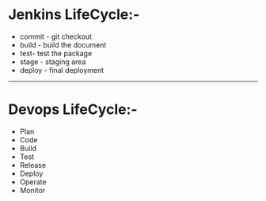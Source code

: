 # Jenkins LifeCycle:-
* commit - git checkout 
* build - build the document
* test- test the package
* stage - staging area
* deploy - final deployment 

---

# Devops LifeCycle:-
* Plan
* Code
* Build
* Test
* Release
* Deploy 
* Operate
* Monitor 

